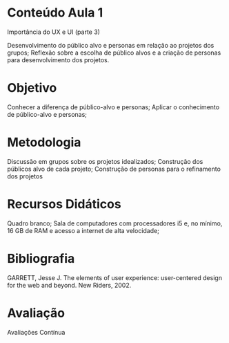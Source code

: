 # Conteúdo Aula 1

Importância do UX e UI (parte 3)

Desenvolvimento do público alvo e personas em relação ao projetos dos grupos; Reflexão sobre a escolha de público alvos e a criação de personas para desenvolvimento dos projetos.

# Objetivo

Conhecer a diferença de público-alvo e personas;
Aplicar o conhecimento de público-alvo e personas;

# Metodologia

Discussão em grupos sobre os projetos idealizados; Construção dos públicos alvo de cada projeto; Construção de personas para o refinamento dos projetos

# Recursos Didáticos

Quadro branco; Sala de computadores com processadores i5 e, no mínimo, 16 GB de RAM e acesso a internet de alta velocidade;

# Bibliografia

GARRETT, Jesse J. The elements of user experience: user-centered design for the web and beyond. New Riders, 2002.

# Avaliação

Avaliações Contínua
